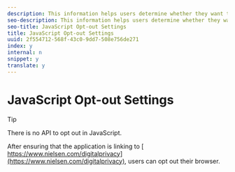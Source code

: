 ```yaml
---
description: This information helps users determine whether they want to opt-in to or opt-out of Nielsen ratings.
seo-description: This information helps users determine whether they want to opt-in to or opt-out of Nielsen ratings.
seo-title: JavaScript Opt-out Settings
title: JavaScript Opt-out Settings
uuid: 2f554712-568f-43c0-9dd7-508e756de271
index: y
internal: n
snippet: y
translate: y
---
```


# JavaScript Opt-out Settings


>[!TIP]
>
>There is no API to opt out in JavaScript.

After ensuring that the application is linking to [ https://www.nielsen.com/digitalprivacy](https://www.nielsen.com/digitalprivacy), users can opt out their browser. 
